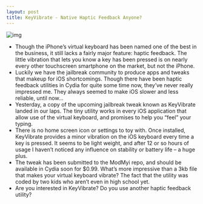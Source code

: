 ```yaml
---
layout: post
title: KeyVibrate - Native Haptic Feedback Anyone?
---
```

![img](http://media.idownloadblog.com/wp-content/uploads/2011/05/keyvibrate-e1306856747837.png)
* Though the iPhone’s virtual keyboard has been named one of the best in the business, it still lacks a fairly major feature: haptic feedback. The little vibration that lets you know a key has been pressed is on nearly every other touchscreen smartphone on the market, but not the iPhone.
* Luckily we have the jailbreak community to produce apps and tweaks that makeup for iOS shortcomings. Though there have been haptic feedback utilities in Cydia for quite some time now, they’ve never really impressed me. They always seemed to make iOS slower and less reliable, until now…
* Yesterday, a copy of the upcoming jailbreak tweak known as KeyVibrate landed in our laps. The tiny utility works in every iOS application that allow use of the virtual keyboard, and promises to help you “feel” your typing.
* There is no home screen icon or settings to toy with. Once installed, KeyVibrate provides a minor vibration on the iOS keyboard every time a key is pressed. It seems to be light weight, and after 12 or so hours of usage I haven’t noticed any influence on stability or battery life – a huge plus.
* The tweak has been submitted to the ModMyi repo, and should be available in Cydia soon for $0.99. What’s more impressive than a 3kb file that makes your virtual keyboard vibrate? The fact that the utility was coded by two kids who aren’t even in high school yet.
* Are you interested in KeyVibrate? Do you use another haptic feedback utility?

